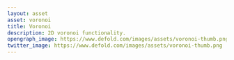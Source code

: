 ```yaml
---
layout: asset
asset: voronoi
title: Voronoi
description: 2D voronoi functionality.
opengraph_image: https://www.defold.com/images/assets/voronoi-thumb.png
twitter_image: https://www.defold.com/images/assets/voronoi-thumb.png
---
```

